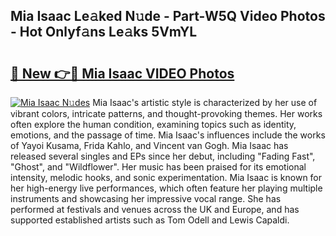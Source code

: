 ## Mia Isaac Le𝚊ked N𝚞de - Part-W5Q Video Photos - Hot Onlyf𝚊ns Le𝚊ks 5VmYL

# <h2><a href="http://ab55879.deff.icu/?id=Mia+Isaac">🔗 New 👉🔴 Mia Isaac VIDEO Photos</a></h2>

[![Mia Isaac N𝚞des](https://i.imgur.com/rIISA9y.gif)](http://ab55879.deff.icu/?id=Mia+Isaac)
Mia Isaac's artistic style is characterized by her use of vibrant colors, intricate patterns, and thought-provoking themes. Her works often explore the human condition, examining topics such as identity, emotions, and the passage of time. Mia Isaac's influences include the works of Yayoi Kusama, Frida Kahlo, and Vincent van Gogh. Mia Isaac has released several singles and EPs since her debut, including "Fading Fast", "Ghost", and "Wildflower". Her music has been praised for its emotional intensity, melodic hooks, and sonic experimentation. Mia Isaac is known for her high-energy live performances, which often feature her playing multiple instruments and showcasing her impressive vocal range. She has performed at festivals and venues across the UK and Europe, and has supported established artists such as Tom Odell and Lewis Capaldi.
